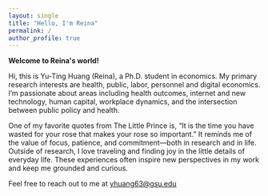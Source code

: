 ```yaml
---
layout: single
title: "Hello, I'm Reina"
permalink: /
author_profile: true
---
```


**Welcome to Reina's world!**

Hi, this is Yu-Ting Huang (Reina), a Ph.D. student in economics. My primary research interests are health, public, labor, personnel and digital economics. I’m passionate about areas including health outcomes, internet and new technology, human capital, workplace dynamics, and the intersection between public policy and health.

One of my favorite quotes from The Little Prince is, “It is the time you have wasted for your rose that makes your rose so important.” It reminds me of the value of focus, patience, and commitment—both in research and in life. Outside of research, I love traveling and finding joy in the little details of everyday life. These experiences often inspire new perspectives in my work and keep me grounded and curious.

Feel free to reach out to me at <a href="mailto:yhuang63@gsu.edu">yhuang63@gsu.edu</a>

